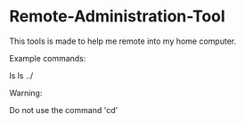 # Remote-Administration-Tool
This tools is made to help me remote into my home computer.

Example commands:

ls
ls ../

Warning:

Do not use the command 'cd'
